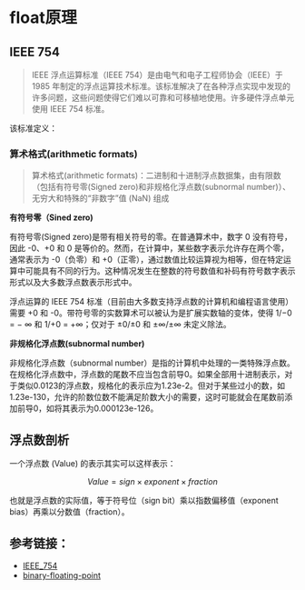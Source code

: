 # float原理

## IEEE 754
> IEEE 浮点运算标准（IEEE 754）是由电气和电子工程师协会（IEEE）于 1985 年制定的浮点运算技术标准。该标准解决了在各种浮点实现中发现的许多问题，这些问题使得它们难以可靠和可移植地使用。许多硬件浮点单元使用 IEEE 754 标准。


该标准定义：

### 算术格式(arithmetic formats)
> 算术格式(arithmetic formats)：二进制和十进制浮点数据集，由有限数（包括有符号零(Signed zero)和非规格化浮点数(subnormal number)）、无穷大和特殊的“非数字”值 (NaN) 组成
 
**有符号零（Sined zero)**
 
有符号零(Signed zero)是带有相关符号的零。在普通算术中，数字 0 没有符号，因此 -0、+0 和 0 是等价的。然而，在计算中，某些数字表示允许存在两个零，通常表示为 -0（负零）和 +0（正零），通过数值比较运算视为相等，但在特定运算中可能具有不同的行为。这种情况发生在整数的符号数值和补码有符号数字表示形式以及大多数浮点数表示形式中。

浮点运算的 IEEE 754 标准（目前由大多数支持浮点数的计算机和编程语言使用）需要 +0 和 -0。带符号零的实数算术可以被认为是扩展实数轴的变体，使得 1/−0 = − ∞ 和 1/+0 = +∞；仅对于 ±0/±0 和 ±∞/±∞ 未定义除法。 

**非规格化浮点数(subnormal number)**

非规格化浮点数（subnormal number）是指的计算机中处理的一类特殊浮点数。在规格化浮点数中，浮点数的尾数不应当包含前导0。如果全部用十进制表示，对于类似0.0123的浮点数，规格化的表示应为1.23e-2。但对于某些过小的数，如1.23e-130，允许的阶数位数不能满足阶数大小的需要，这时可能就会在尾数前添加前导0，如将其表示为0.000123e-126。
 
## 浮点数剖析
一个浮点数 (Value) 的表示其实可以这样表示：

$$
Value = sign × exponent × fraction
$$

也就是浮点数的实际值，等于符号位（sign bit）乘以指数偏移值（exponent bias）再乘以分数值（fraction）。

## 


## 参考链接：
- [IEEE_754](https://en.wikipedia.org/wiki/IEEE_754)
- [binary-floating-point](https://trekhleb.dev/blog/2021/binary-floating-point/)
